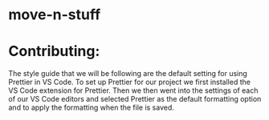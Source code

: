 # move-n-stuff

# Contributing:
The style guide that we will be following are the default setting for using Prettier in VS Code. To set up Prettier for our project we first installed the VS Code extension for Prettier. Then we then went into the settings of each of our VS Code editors and selected Prettier as the default formatting option and to apply the formatting when the file is saved.
